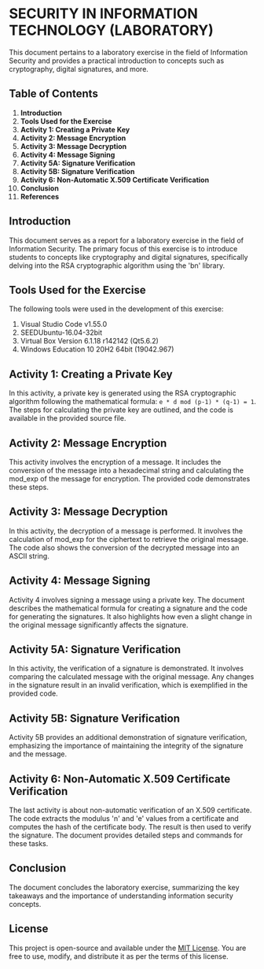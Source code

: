 # SECURITY IN INFORMATION TECHNOLOGY (LABORATORY)

This document pertains to a laboratory exercise in the field of Information Security and provides a practical introduction to concepts such as cryptography, digital signatures, and more.

## Table of Contents

1. **Introduction**
2. **Tools Used for the Exercise**
3. **Activity 1: Creating a Private Key**
4. **Activity 2: Message Encryption**
5. **Activity 3: Message Decryption**
6. **Activity 4: Message Signing**
7. **Activity 5A: Signature Verification**
8. **Activity 5B: Signature Verification**
9. **Activity 6: Non-Automatic X.509 Certificate Verification**
10. **Conclusion**
11. **References**

## Introduction

This document serves as a report for a laboratory exercise in the field of Information Security. The primary focus of this exercise is to introduce students to concepts like cryptography and digital signatures, specifically delving into the RSA cryptographic algorithm using the 'bn' library.

## Tools Used for the Exercise

The following tools were used in the development of this exercise:

1. Visual Studio Code v1.55.0
2. SEEDUbuntu-16.04-32bit
3. Virtual Box Version 6.1.18 r142142 (Qt5.6.2)
4. Windows Education 10 20H2 64bit (19042.967)

## Activity 1: Creating a Private Key

In this activity, a private key is generated using the RSA cryptographic algorithm following the mathematical formula: `e * d mod (p-1) * (q-1) = 1`. The steps for calculating the private key are outlined, and the code is available in the provided source file.

## Activity 2: Message Encryption

This activity involves the encryption of a message. It includes the conversion of the message into a hexadecimal string and calculating the mod_exp of the message for encryption. The provided code demonstrates these steps.

## Activity 3: Message Decryption

In this activity, the decryption of a message is performed. It involves the calculation of mod_exp for the ciphertext to retrieve the original message. The code also shows the conversion of the decrypted message into an ASCII string.

## Activity 4: Message Signing

Activity 4 involves signing a message using a private key. The document describes the mathematical formula for creating a signature and the code for generating the signatures. It also highlights how even a slight change in the original message significantly affects the signature.

## Activity 5A: Signature Verification

In this activity, the verification of a signature is demonstrated. It involves comparing the calculated message with the original message. Any changes in the signature result in an invalid verification, which is exemplified in the provided code.

## Activity 5B: Signature Verification

Activity 5B provides an additional demonstration of signature verification, emphasizing the importance of maintaining the integrity of the signature and the message.

## Activity 6: Non-Automatic X.509 Certificate Verification

The last activity is about non-automatic verification of an X.509 certificate. The code extracts the modulus 'n' and 'e' values from a certificate and computes the hash of the certificate body. The result is then used to verify the signature. The document provides detailed steps and commands for these tasks.

## Conclusion

The document concludes the laboratory exercise, summarizing the key takeaways and the importance of understanding information security concepts.

## License

This project is open-source and available under the [MIT License](LICENSE). You are free to use, modify, and distribute it as per the terms of this license.
